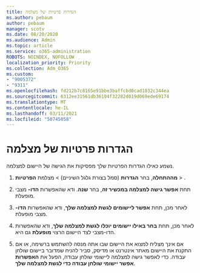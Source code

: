 ```yaml
---
title: הגדרות פרטיות של מצלמה
ms.author: pebaum
author: pebaum
manager: scotv
ms.date: 08/20/2020
ms.audience: Admin
ms.topic: article
ms.service: o365-administration
ROBOTS: NOINDEX, NOFOLLOW
localization_priority: Priority
ms.collection: Adm_O365
ms.custom:
- "9005372"
- "9311"
ms.openlocfilehash: fd212b7c8165e91bbe3baffcbd0cad1032c344ea
ms.sourcegitcommit: 6312ee31561db36104f32282d019d069ede69174
ms.translationtype: MT
ms.contentlocale: he-IL
ms.lasthandoff: 03/11/2021
ms.locfileid: "50745058"
---
```

# <a name="camera-privacy-settings"></a>הגדרות פרטיות של מצלמה

נשמע כאילו הגדרות הפרטיות שלך מפסיקות את הגישה של היישום למצלמה.

1.  **מההתחלה**, בחר **הגדרות** (סמל בצורת גלגל השיניים) > מצלמת **הפרטיות**  >  .

2.  תחת **אפשר גישה למצלמה במכשיר זה**, בחר **שנה**. ודא שהאפשרות **הדו-** מצבי מופעלת.

3.  לאחר מכן, תחת **אפשר ליישומים לגשת למצלמה שלך**, ודא שהאפשרות **הדו-** מצבי מופעלת.

4.  לאחר מכן, תחת **בחר באילו יישומים יוכלו לגשת למצלמה שלך**, ודא שהאפשרות הדו-מצבי לצד היישום הרצוי **מופעלת** גם היא.

5.  אם אינך מצליח למצוא את היישום שבו אתה מנסה להשתמש ברשימה, או אם התקנת את היישום מאתר אינטרנט או מדיסק, סביר להניח שמדובר ביישום שולחן עבודה. כדי לאפשר גישה למצלמה ליישומי שולחן עבודה, הפעל את **האפשרות אפשר יישומי שולחן עבודה כדי לגשת למצלמה שלך**.